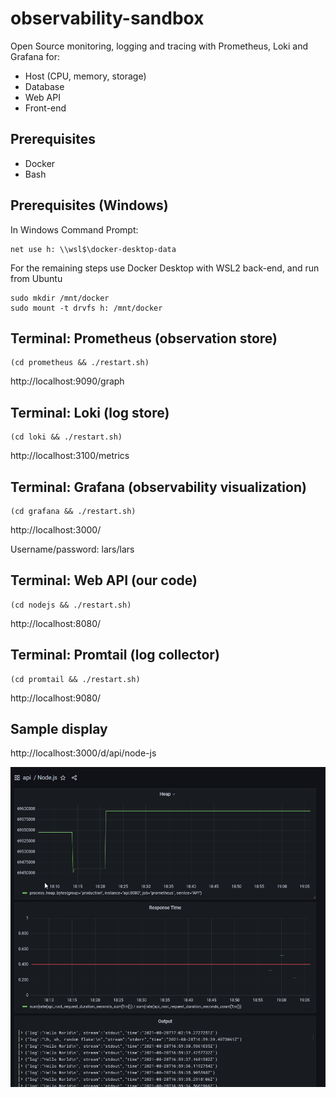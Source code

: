 # observability-sandbox

Open Source monitoring, logging and tracing with Prometheus, Loki and Grafana for:

- Host (CPU, memory, storage)
- Database
- Web API
- Front-end

## Prerequisites

- Docker
- Bash

## Prerequisites (Windows)

In Windows Command Prompt:

```
net use h: \\wsl$\docker-desktop-data
```

For the remaining steps use Docker Desktop with WSL2 back-end, and run from Ubuntu

```
sudo mkdir /mnt/docker
sudo mount -t drvfs h: /mnt/docker
```

## Terminal: Prometheus (observation store)

```
(cd prometheus && ./restart.sh)
```

http://localhost:9090/graph

## Terminal: Loki (log store)

```
(cd loki && ./restart.sh)
```

http://localhost:3100/metrics

## Terminal: Grafana (observability visualization)

```
(cd grafana && ./restart.sh)
```

http://localhost:3000/

Username/password: lars/lars

## Terminal: Web API (our code)

```
(cd nodejs && ./restart.sh)
```

http://localhost:8080/

## Terminal: Promtail (log collector)

```
(cd promtail && ./restart.sh)
```

http://localhost:9080/

## Sample display

http://localhost:3000/d/api/node-js

![Sample display](./media/grafana-dashboard.png)
